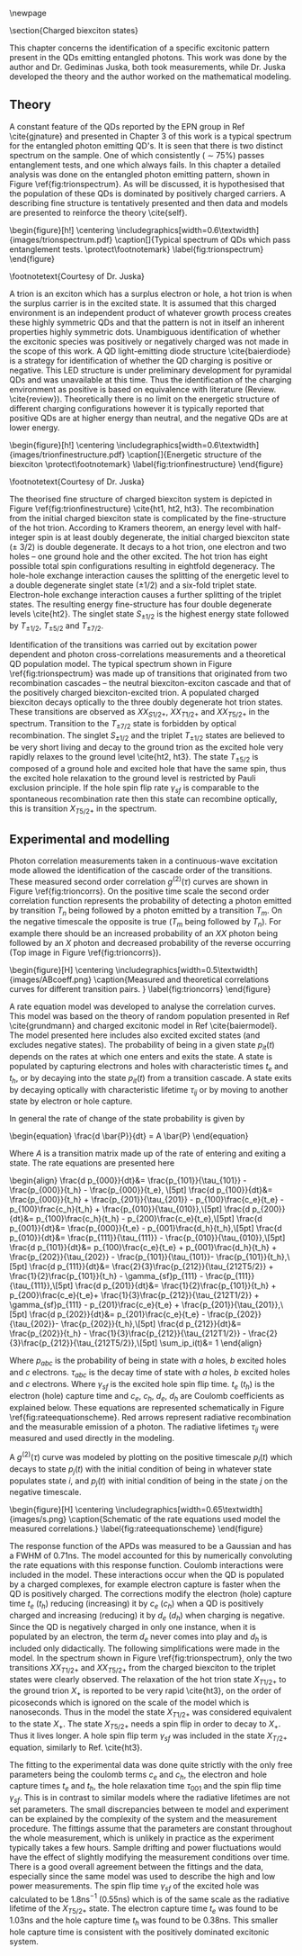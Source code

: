 \newpage

\section{Charged biexciton states}

This chapter concerns the identification of a specific excitonic pattern present in the QDs emitting entangled photons. This work was done by the author and Dr. Gediminas Juska, both took measurements, while Dr. Juska developed the theory and the author worked on the mathematical modeling.

## Theory

A constant feature of the QDs reported by the EPN group in Ref \cite{gjnature} and presented in Chapter 3 of this work is a typical spectrum for the entangled photon emitting QD's. It is seen that there is two distinct spectrum on the sample. One of which consistently ( $\sim$ 75%) passes entanglement tests, and one which always fails. In this chapter a detailed analysis was done on the entangled photon emitting pattern, shown in Figure \ref{fig:trionspectrum}. 
As will be discussed, it is hypothesised that the population of these QDs is dominated by positively charged carriers. A describing fine structure is tentatively presented and then data and models are presented to reinforce the theory \cite{self}. 

\begin{figure}[h!]
    \centering
    \includegraphics[width=0.6\textwidth]{images/trionspectrum.pdf}
    \caption[]{Typical spectrum of QDs which pass entanglement tests. \protect\footnotemark}
    \label{fig:trionspectrum}
\end{figure}

\footnotetext{Courtesy of Dr. Juska}

A trion is an exciton which has a surplus electron or hole, a hot trion is when the surplus carrier is in the excited state. It is assumed that this charged environment is an independent product of whatever growth process creates these highly symmetric QDs and that the pattern is not in itself an inherent properties highly symmetric dots. Unambiguous identification of whether the excitonic species was positively or negatively charged was not made in the scope of this work. A QD light-emitting diode structure \cite{baierdiode} is a strategy for identification of whether the QD charging is positive or negative. This LED structure is under preliminary development for pyramidal QDs and was unavailable at this time. Thus the identification of the charging environment as positive is based on equivalence with literature (Review. \cite{review}). Theoretically there is no limit on the energetic structure of different charging configurations however it is typically reported that positive QDs are at higher energy than neutral, and the negative QDs are at lower energy. 

\begin{figure}[h!]
    \centering
    \includegraphics[width=0.6\textwidth]{images/trionfinestructure.pdf}
    \caption[]{Energetic structure of the biexciton \protect\footnotemark}
    \label{fig:trionfinestructure}
\end{figure}

\footnotetext{Courtesy of Dr. Juska}

The theorised fine structure of charged biexciton system is depicted in Figure \ref{fig:trionfinestructure} \cite{ht1, ht2, ht3}. The recombination from the initial charged biexciton state is complicated by the fine-structure of the hot trion. According to Kramers theorem, an energy level with half-integer spin is at least doubly degenerate, the initial charged biexciton state ($\pm$ 3/2) is double degenerate. It decays to a hot trion, one electron and two holes – one ground hole and the other excited. The hot trion has eight possible total spin configurations resulting in eightfold degeneracy. The hole-hole exchange interaction causes the splitting of the energetic level to a double degenerate singlet state ($\pm 1/2$) and a six-fold triplet state. Electron-hole exchange interaction causes a further splitting of the triplet states. The resulting energy fine-structure has four double degenerate levels \cite{ht2}. The singlet state $S_{\pm 1/2}$ is the highest energy state followed by $T_{\pm 1/2}$, $T_{\pm 5/2}$ and $T_{\pm 7/2}$.

Identification of the transitions was carried out by excitation power dependent and photon cross-correlations measurements and a theoretical QD population model. The typical spectrum shown in Figure \ref{fig:trionspectrum} was made up of transitions that originated from two recombination cascades – the neutral biexciton-exciton cascade and that of the positively charged biexciton-excited trion. A populated charged biexciton decays optically to the three doubly degenerate hot trion states. These transitions are observed as $XX_{S1/2+}$, $XX_{T1/2+}$ and $XX_{T5/2+}$ in the spectrum. Transition to the $T_{\pm7/2}$ state is forbidden by optical recombination. The singlet $S_{\pm1/2}$ and the triplet $T_{\pm1/2}$ states are believed to be very short living and decay to the ground trion as the excited hole very rapidly relaxes to the ground level \cite{ht2, ht3}. The state $T_{\pm5/2}$ is composed of a ground hole and excited hole that have the same spin, thus the excited hole relaxation to the ground level is restricted by Pauli exclusion principle. If the hole spin flip rate $\gamma_{sf}$ is comparable to the spontaneous recombination rate then this state can recombine optically, this is transition $X_{T5/2+}$ in the spectrum.

## Experimental and modelling

Photon correlation measurements taken in a continuous-wave excitation mode allowed the identification of the cascade order of the transitions. These measured second order correlation $g^{(2)}(\tau)$ curves are shown in Figure \ref{fig:trioncorrs}. On the positive time scale the second order correlation function represents the probability of detecting a photon emitted by transition $T_n$ being followed by a photon emitted by a transition $T_m$.
On the negative timescale the opposite is true ($T_m$ being followed by $T_n$).
For example there should be an increased probability of an $XX$ photon being followed by an $X$ photon and decreased probability of the reverse occurring (Top image in Figure \ref{fig:trioncorrs}). 

\begin{figure}[H]
    \centering
    \includegraphics[width=0.5\textwidth]{images/ABcoeff.png}
    \caption{Measured and theoretical correlations curves for different transition pairs. }
    \label{fig:trioncorrs}
\end{figure}

A rate equation model was developed to analyse the correlation curves. This model was based on the theory of random population presented in Ref \cite{grundmann} and charged excitonic model in Ref \cite{baiermodel}. The model presented here includes also excited excited states (and excludes negative states). The probability of being in a given state $p_{it}(t)$ depends on the rates at which one enters and exits the state. A state is populated by capturing electrons and holes with characteristic times $t_e$ and $t_h$, or by decaying into the state $p_{it}(t)$ from a transition cascade. A state exits by decaying optically with characteristic lifetime $\tau_{ij}$ or by moving to another state by electron or hole capture.

In general the rate of change of the state probability is given by

\begin{equation}
\frac{d \bar{P}}{dt} = A \bar{P}
\end{equation}

Where $A$ is a transition matrix made up of the rate of entering and exiting a state. The rate equations are presented here

\begin{align}
\frac{d p_{000}}{dt}&= \frac{p_{101}}{\tau_{101}} - \frac{p_{000}}{t_h}        - \frac{p_{000}}{t_e}, \\[5pt]
\frac{d p_{100}}{dt}&= \frac{p_{000}}{t_h}       + \frac{p_{201}}{\tau_{201}} - p_{100}\frac{c_e}{t_e} - p_{100}\frac{c_h}{t_h} + \frac{p_{010}}{\tau_{010}},\\[5pt]
\frac{d p_{200}}{dt}&= p_{100}\frac{c_h}{t_h}     - p_{200}\frac{c_e}{t_e},\\[5pt]
\frac{d p_{001}}{dt}&= \frac{p_{000}}{t_e}        - p_{001}\frac{d_h}{t_h},\\[5pt]
\frac{d p_{010}}{dt}&= \frac{p_{111}}{\tau_{111}} - \frac{p_{010}}{\tau_{010}},\\[5pt]
\frac{d p_{101}}{dt}&= p_{100}\frac{c_e}{t_e}     + p_{001}\frac{d_h}{t_h}    + \frac{p_{202}}{\tau_{202}} - \frac{p_{101}}{\tau_{101}}- \frac{p_{101}}{t_h},\\[5pt]
\frac{d p_{111}}{dt}&= \frac{2}{3}\frac{p_{212}}{\tau_{212T5/2}}              + \frac{1}{2}\frac{p_{101}}{t_h} - \gamma_{sf}p_{111} - \frac{p_{111}}{\tau_{111}},\\[5pt]
\frac{d p_{201}}{dt}&= \frac{1}{2}\frac{p_{101}}{t_h} + p_{200}\frac{c_e}{t_e}+ \frac{1}{3}\frac{p_{212}}{\tau_{212T1/2}} + \gamma_{sf}p_{111} - p_{201}\frac{c_e}{t_e} + \frac{p_{201}}{\tau_{201}},\\[5pt]
\frac{d p_{202}}{dt}&= p_{201}\frac{c_e}{t_e}     - \frac{p_{202}}{\tau_{202}}- \frac{p_{202}}{t_h},\\[5pt]
\frac{d p_{212}}{dt}&= \frac{p_{202}}{t_h}        - \frac{1}{3}\frac{p_{212}}{\tau_{212T1/2}} - \frac{2}{3}\frac{p_{212}}{\tau_{212T5/2}},\\[5pt]
\sum_ip_i(t)&= 1 
\end{align}

Where $p_{abc}$ is the probability of being in state with $a$ holes, $b$ excited holes and $c$ electrons. $\tau_{abc}$ is the decay time of state with $a$ holes, $b$ excited holes and $c$ electrons. Where $\gamma_{sf}$ is the excited hole spin flip time. $t_e$ ($t_h$) is the electron (hole) capture time and $c_e$, $c_h$, $d_e$, $d_h$ are Coulomb coefficients as explained below. These equations are represented schematically in Figure \ref{fig:rateequationscheme}. Red arrows represent radiative recombination and the measurable emission of a photon. The radiative lifetimes $\tau_{ij}$ were measured and used directly in the modeling. 

A $g^{(2)}(\tau)$ curve was modeled by plotting on the positive timescale $p_{i}(t)$ which decays to state $p_j(t)$ with the initial condition of being in whatever state populates state $i$, and $p_{j}(t)$ with initial condition of being in the state $j$ on the negative timescale.

\begin{figure}[H]
    \centering
    \includegraphics[width=0.65\textwidth]{images/s.png}
    \caption{Schematic of the rate equations used model the measured correlations.}
    \label{fig:rateequationscheme}
\end{figure} 

The response function of the APDs was measured to be a Gaussian and has a FWHM of 0.71ns. The model accounted for this by numerically convoluting the rate equations with this response function. Coulomb interactions were included in the model. These interactions occur when the QD is populated by a charged complexes, for example electron capture is faster when the QD is positively charged. The corrections modify the electron (hole) capture time $t_e$ ($t_h$) reducing (increasing) it by $c_e$ ($c_h$) when a QD is positively charged and increasing (reducing) it by $d_e$ ($d_h$) when charging is negative. Since the QD is negatively charged in only one instance, when it is populated by an electron, the term $d_e$ never comes into play and $d_h$ is included only didactically. The following simplifications were made in the model. In the spectrum shown in Figure \ref{fig:trionspectrum}, only the two transitions $XX_{T1/2+}$ and $XX_{T5/2+}$ from the charged biexciton to the triplet states were clearly observed. The relaxation of the hot trion state $X_{T1/2+}$ to the ground trion $X_+$ is reported to be very rapid \cite{ht3}, on the order of picoseconds which is ignored on the scale of the model which is nanoseconds. Thus in the model the state $X_{T1/2+}$ was considered equivalent to the state $X_{+}$. The state $X_{T5/2+}$ needs a spin flip in order to decay to $X_+$. Thus it lives longer. A hole spin flip term $\gamma_{sf}$ was included in the state $X_{T/2+}$ equation, similarly to Ref. \cite{ht3}.

The fitting to the experimental data was done quite strictly with the only free parameters being the coulomb terms $c_e$ and $c_h$, the electron and hole capture times $t_e$ and $t_h$, the hole relaxation time $\tau_{001}$ and the spin flip time $\gamma_{sf}$. This is in contrast to similar models where the radiative lifetimes are not set parameters. The small discrepancies between te model and experiment can be explained by the complexity of the system and the measurement procedure. The fittings assume that the parameters are constant throughout the whole measurement, which is unlikely in practice as the experiment typically takes a few hours. Sample drifting and power fluctuations would have the effect of slightly modifying the measurement conditions over time. There is a good overall agreement between the fittings and the data, especially since the same model was used to describe the high and low power measurements. The spin flip time $\gamma_{sf}$ of the excited hole was calculated to be 1.8ns$^{-1}$ (0.55ns) which is of the same scale as the radiative lifetime of the $X_{T5/2+}$ state. The electron capture time $t_e$ was found to be 1.03ns and the hole capture time $t_h$ was found to be 0.38ns. This smaller hole capture time is consistent with the positively dominated excitonic system. 
